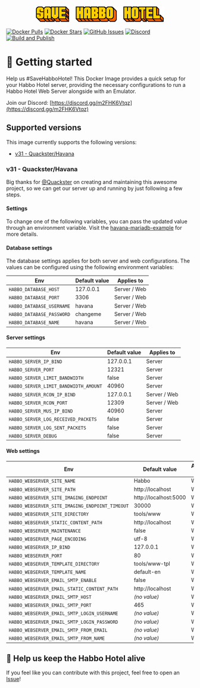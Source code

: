 <p align="center">
  <a href="#">
    <img src="docs/banner.gif" alt="#SaveHabboHotel">
  </a>
</p>

[![Docker Pulls](https://img.shields.io/docker/pulls/vitorvasc/docker-habbo-server.svg)](https://hub.docker.com/r/vitorvasc/docker-habbo-server/)
[![Docker Stars](https://img.shields.io/docker/stars/vitorvasc/docker-habbo-server.svg?maxAge=2592000)](https://hub.docker.com/r/vitorvasc/docker-habbo-server/)
[![GitHub Issues](https://img.shields.io/github/issues-raw/habboservers/docker-habbo-server.svg)](https://github.com/habboservers/docker-habbo-server/issues)
[![Discord](https://img.shields.io/discord/1323397952680759326?label=Discord&logo=discord)](https://discord.gg/m2FHK6Vtqz)
[![Build and Publish](https://github.com/habboservers/docker-habbo-server/actions/workflows/release-create-version.yaml/badge.svg)](https://github.com/habboservers/docker-habbo-server/actions/workflows/release-create-version.yaml)

# 👋 Getting started

Help us #SaveHabboHotel! This Docker Image provides a quick setup for your Habbo Hotel server, providing the necessary
configurations to run a Habbo Hotel Web Server alongside with an Emulator.

Join our Discord: [https://discord.gg/m2FHK6Vtqz](https://discord.gg/m2FHK6Vtqz)

## Supported versions

This image currently supports the following versions:

- [v31 - Quackster/Havana](https://github.com/Quackster/Havana)

### v31 - Quackster/Havana

Big thanks for [@Quackster](https://github.com/Quackster) on creating and maintaining this awesome project, so we can
get our server up and running by just following a few steps.

#### Settings

To change one of the following variables, you can pass the updated value through an environment variable. Visit
the [havana-mariadb-example](https://github.com/habboservers/docker-habbo-server/blob/0.0.6/examples/havana/havana-mariadb-example/docker-compose.yml)
for more details.

#### Database settings

The database settings applies for both server and web configurations. The values can be configured using the following environment variables:

| Env                       | Default value | Applies to   |
| ------------------------- | ------------- | ------------ |
| `HABBO_DATABASE_HOST`     | 127.0.0.1     | Server / Web |
| `HABBO_DATABASE_PORT`     | 3306          | Server / Web |
| `HABBO_DATABASE_USERNAME` | havana        | Server / Web |
| `HABBO_DATABASE_PASSWORD` | changeme      | Server / Web |
| `HABBO_DATABASE_NAME`     | havana        | Server / Web |

#### Server settings

| Env                                   | Default value | Applies to   |
| ------------------------------------- | ------------- | ------------ |
| `HABBO_SERVER_IP_BIND`                | 127.0.0.1     | Server       |
| `HABBO_SERVER_PORT`                   | 12321         | Server       |
| `HABBO_SERVER_LIMIT_BANDWIDTH`        | false         | Server       |
| `HABBO_SERVER_LIMIT_BANDWIDTH_AMOUNT` | 40960         | Server       |
| `HABBO_SERVER_RCON_IP_BIND`           | 127.0.0.1     | Server / Web |
| `HABBO_SERVER_RCON_PORT`              | 12309         | Server / Web |
| `HABBO_SERVER_MUS_IP_BIND`            | 40960         | Server       |
| `HABBO_SERVER_LOG_RECEIVED_PACKETS`   | false         | Server       |
| `HABBO_SERVER_LOG_SENT_PACKETS`       | false         | Server       |
| `HABBO_SERVER_DEBUG`                  | false         | Server       |

#### Web settings

| Env                                             | Default value         | Applies to |
| ----------------------------------------------- | --------------------- | ---------- |
| `HABBO_WEBSERVER_SITE_NAME`                     | Habbo                 | Web        |
| `HABBO_WEBSERVER_SITE_PATH`                     | http://localhost      | Web        |
| `HABBO_WEBSERVER_SITE_IMAGING_ENDPOINT`         | http://localhost:5000 | Web        |
| `HABBO_WEBSERVER_SITE_IMAGING_ENDPOINT_TIMEOUT` | 30000                 | Web        |
| `HABBO_WEBSERVER_SITE_DIRECTORY`                | tools/www             | Web        |
| `HABBO_WEBSERVER_STATIC_CONTENT_PATH`           | http://localhost      | Web        |
| `HABBO_WEBSERVER_MAINTENANCE`                   | false                 | Web        |
| `HABBO_WEBSERVER_PAGE_ENCODING`                 | utf-8                 | Web        |
| `HABBO_WEBSERVER_IP_BIND`                       | 127.0.0.1             | Web        |
| `HABBO_WEBSERVER_PORT`                          | 80                    | Web        |
| `HABBO_WEBSERVER_TEMPLATE_DIRECTORY`            | tools/www-tpl         | Web        |
| `HABBO_WEBSERVER_TEMPLATE_NAME`                 | default-en            | Web        |
| `HABBO_WEBSERVER_EMAIL_SMTP_ENABLE`             | false                 | Web        |
| `HABBO_WEBSERVER_EMAIL_STATIC_CONTENT_PATH`     | http://localhost      | Web        |
| `HABBO_WEBSERVER_EMAIL_SMTP_HOST`               | _(no value)_          | Web        |
| `HABBO_WEBSERVER_EMAIL_SMTP_PORT`               | 465                   | Web        |
| `HABBO_WEBSERVER_EMAIL_SMTP_LOGIN_USERNAME`     | _(no value)_          | Web        |
| `HABBO_WEBSERVER_EMAIL_SMTP_LOGIN_PASSWORD`     | _(no value)_          | Web        |
| `HABBO_WEBSERVER_EMAIL_SMTP_FROM_EMAIL`         | _(no value)_          | Web        |
| `HABBO_WEBSERVER_EMAIL_SMTP_FROM_NAME`          | _(no value)_          | Web        |

## 🦺 Help us keep the Habbo Hotel alive

If you feel like you can contribute with this project, feel free to open an [Issue](https://github.com/habboservers/docker-habbo-server/issues)!
